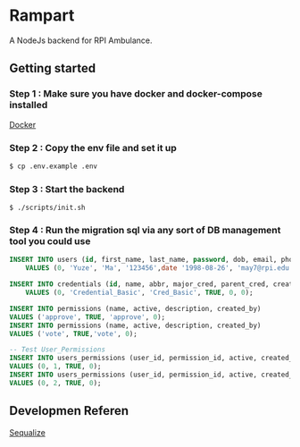 # Rampart

A NodeJs backend for RPI Ambulance.



## Getting started

### Step 1 : Make sure you have docker and docker-compose installed
[Docker](www.docker.com)

### Step 2 : Copy the env file and set it up

```bash
$ cp .env.example .env
```

### Step 3 : Start the backend

```
$ ./scripts/init.sh
```

### Step 4 : Run the migration sql via any sort of DB management tool you could use

```sql
INSERT INTO users (id, first_name, last_name, password, dob, email, phone, admin, active, access_revoked, created_by)
    VALUES (0, 'Yuze', 'Ma', '123456',date '1998-08-26', 'may7@rpi.edu', '5189772963', TRUE, TRUE, FALSE, 0);

INSERT INTO credentials (id, name, abbr, major_cred, parent_cred, created_by)
    VALUES (0, 'Credential_Basic', 'Cred_Basic', TRUE, 0, 0);

INSERT INTO permissions (name, active, description, created_by)
VALUES ('approve', TRUE, 'approve', 0);
INSERT INTO permissions (name, active, description, created_by)
VALUES ('vote', TRUE,'vote', 0);

-- Test User_Permissions
INSERT INTO users_permissions (user_id, permission_id, active, created_by)
VALUES (0, 1, TRUE, 0);
INSERT INTO users_permissions (user_id, permission_id, active, created_by)
VALUES (0, 2, TRUE, 0);


```


## Developmen Referen
[Sequalize](https://sequelize.org/v5/manual/models-usage.html)